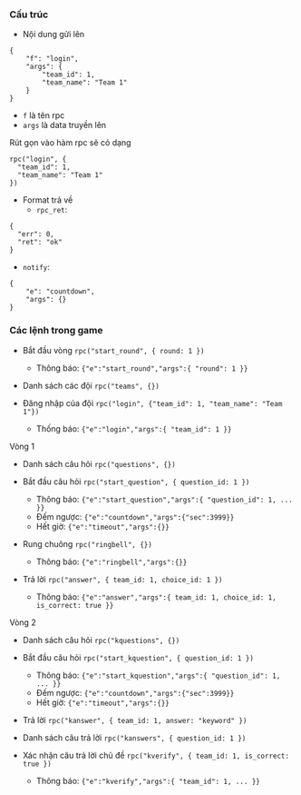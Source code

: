 ### Cấu trúc

- Nội dung gửi lên
```
{
    "f": "login",
    "args": {
        "team_id": 1,
        "team_name": "Team 1"
    }
}
```
- `f` là tên rpc
- `args` là data truyền lên

Rút gọn vào hàm rpc sẽ có dạng
```
rpc("login", {
  "team_id": 1,
  "team_name": "Team 1"
})

```

- Format trả về 
  -  `rpc_ret`: 
```
{
  "err": 0,
  "ret": "ok"
}
```
  - `notify`:
```
{
    "e": "countdown",
    "args": {}
}
```

### Các lệnh trong game

- Bắt đầu vòng `rpc("start_round", { round: 1 })`
  - Thông báo: `{"e":"start_round","args":{ "round": 1 }}`

- Danh sách các đội `rpc("teams", {})`

- Đăng nhập của đội `rpc("login", {"team_id": 1, "team_name": "Team 1"})`
  - Thống báo:  `{"e":"login","args":{ "team_id": 1 }}`

Vòng 1
- Danh sách câu hỏi `rpc("questions", {})`

- Bắt đầu câu hỏi `rpc("start_question", { question_id: 1 })`
  - Thông báo: `{"e":"start_question","args":{ "question_id": 1, ... }}`
  - Đếm ngược: `{"e":"countdown","args":{"sec":3999}}`
  - Hết giờ: `{"e":"timeout","args":{}}`

- Rung chuông `rpc("ringbell", {})`
  - Thông báo: `{"e":"ringbell","args":{}}`

- Trả lời `rpc("answer", { team_id: 1, choice_id: 1 })`
  - Thông báo: `{"e":"answer","args":{ team_id: 1, choice_id: 1, is_correct: true }}`
  
Vòng 2

- Danh sách câu hỏi `rpc("kquestions", {})`

- Bắt đầu câu hỏi `rpc("start_kquestion", { question_id: 1 })`
  - Thông báo: `{"e":"start_kquestion","args":{ "question_id": 1, ... }}`
  - Đếm ngược: `{"e":"countdown","args":{"sec":3999}}`
  - Hết giờ: `{"e":"timeout","args":{}}`

- Trả lời `rpc("kanswer", { team_id: 1, answer: "keyword" })`
- Danh sách câu trả lời `rpc("kanswers", { question_id: 1 })`

- Xác nhận câu trả lời chủ đề `rpc("kverify", { team_id: 1, is_correct: true })`
  - Thông báo: `{"e":"kverify","args":{ "team_id": 1, ... }}`
